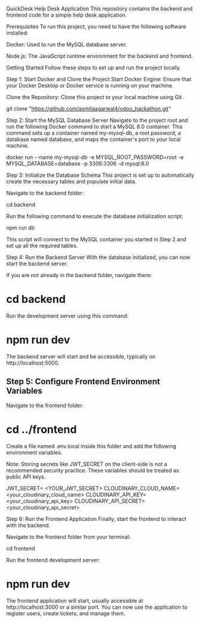 QuickDesk Help Desk Application
This repository contains the backend and frontend code for a simple help desk application.

Prerequisites
To run this project, you need to have the following software installed:

Docker: Used to run the MySQL database server.

Node.js: The JavaScript runtime environment for the backend and frontend.

Getting Started
Follow these steps to set up and run the project locally.

Step 1: Start Docker and Clone the Project
Start Docker Engine: Ensure that your Docker Desktop or Docker service is running on your machine.

Clone the Repository: Clone this project to your local machine using Git.

git clone "https://github.com/asmitaagarwal4/odoo_hackathon.git"



Step 2: Start the MySQL Database Server
Navigate to the project root and run the following Docker command to start a MySQL 8.0 container. This command sets up a container named my-mysql-db, a root password, a database named database, and maps the container's port to your local machine.

docker run --name my-mysql-db -e MYSQL_ROOT_PASSWORD=root -e MYSQL_DATABASE=database -p 3306:3306 -d mysql:8.0



Step 3: Initialize the Database Schema
This project is set up to automatically create the necessary tables and populate initial data.

Navigate to the backend folder:

cd backend



Run the following command to execute the database initialization script:

npm run db



This script will connect to the MySQL container you started in Step 2 and set up all the required tables.

Step 4: Run the Backend Server
With the database initialized, you can now start the backend server.

If you are not already in the backend folder, navigate there:

# cd backend



Run the development server using this command:

# npm run dev



The backend server will start and be accessible, typically on http://localhost:5000.

## Step 5: Configure Frontend Environment Variables
 Navigate to the frontend folder:

# cd ../frontend



Create a file named .env.local inside this folder and add the following environment variables.

Note: Storing secrets like JWT_SECRET on the client-side is not a recommended security practice. These variables should be treated as public API keys.

JWT_SECRET= <YOUR_JWT_SECRET>
CLOUDINARY_CLOUD_NAME=<your_cloudinary_cloud_name>
CLOUDINARY_API_KEY=<your_cloudinary_api_key>
CLOUDINARY_API_SECRET=<your_cloudinary_api_secret>



Step 6: Run the Frontend Application
Finally, start the frontend to interact with the backend.

Navigate to the frontend folder from your terminal:

cd frontend



Run the frontend development server:

# npm run dev



The frontend application will start, usually accessible at http://localhost:3000 or a similar port. You can now use the application to register users, create tickets, and manage them.